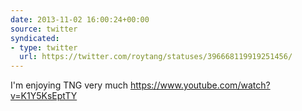 ```yaml
---
date: 2013-11-02 16:00:24+00:00
source: twitter
syndicated:
- type: twitter
  url: https://twitter.com/roytang/statuses/396668119919251456/
---
```


I'm enjoying TNG very much https://www.youtube.com/watch?v=K1Y5KsEptTY
